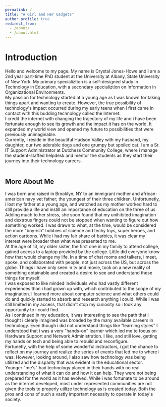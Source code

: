 ```yaml
---
permalink: /
title: "A Girl and Her Gadgets"
author_profile: true
redirect_from: 
  - /about/
  - /about.html
---
```


Introduction
======

Hello and welcome to my page.  My name is Crystal Jones-Howe and I am a 2nd year part-time PhD student at the University at Albany, State University of New York. My primary specializtion is a self-designed study in Technology in Education, with a secondary specializtion on Information in Organizational Environments.<br/>
My passion for technology started at a young age as I was known for taking things apart and wanting to create.  However, the true possibility of technology's impact occurred during my early teens when I first came in contact with this budding technology called the Internet.  <br/>
I credit the internet with changing the trajectory of my life and i have been fortunate enough to see its growth and the impact it has on the world.  It expanded my world view and opened my future to possibilities that were previously unimaginable. <br/>
Currently, I reside in the beautiful Hudson Valley with my husband, my daughter, our two adorable dogs and one grumpy but spoiled cat.  I am a Sr. IT Support Administrator at Dutchess Community College, where i manage the student-staffed helpdesk and mentor the students as they start their journey into their technology careers.  <br/>
<br/>

More About Me
-----

I was born and raised in Brooklyn, NY to an immigrant mother and african-american navy vet father; the youngest of their three children.  Unfortunetly, i lost my father at a young age, and watched as my mother worked hard to still provide a life and instill an importance of education on the three of us. <br/>
Adding much to her stress, she soon found that my unihibited imagination and dextrous fingers could not be stopped when wanting to figure out how something worked.  I was drawn to what, at the time, would be considered the more "boy-ish" hobbies of science and techy toys, super heroes, and action cartoons. While i had my fair share of barbies, it was clear my interest were broader then what was presented to me.<br/>
At the age of 13, my older sister, the first one in my family to attend college, gained access to a laptop provided by the college.  Little did everyone know how that would change my life.  In a time of chat rooms and talkers, i meet, spoke, and collaborated with people, not just across the US, but across the globe.   Things i have only seen in tv and movie, took on a new reality of something obtainable and created a desire to see and understand these things for myself.  <br/>
I was exposed to like minded individuals who had vastly different experiences than i had grown up with, which contributed to the scope of my imagination.  I learned more about computer science and what others could do and quickly started to absorb and research anything i could.  While i was still limited in my access, that didn't stop my curiosity so i took any opportunity to i could find. <br/>
As i continued in my education, it was interesting to see the path that i thought i clearly imagined was broaded by the many available careers in technology.  Even though i did not understand things like "learning styles" I understood that i was a very "hands-on" learner which led me to focus on Hardware Support and Network Administration.  I like, and still love, getting my hands on tech and being able to rebuild and reconfigure.  <br/>
Fortunetly, with the help of some wonderful instructors, i got the chance to reflect on my journey and realize the series of events that led me to where i was.  However, looking around, I also saw how technology was being utilized and the disparity that was evident in the educational sector.  Younger "me's" had technology placed in their hands with no real understanding of what it can do and how it can help.  They were not being prepared for the world as it has evolved.  While i was fortunate to be around as the internet developed, most under represented communities are not given the tools to properly utilize technology as is created today.  Both the pros and cons of such a vastly important necessity to operate in today's society. <br/> 